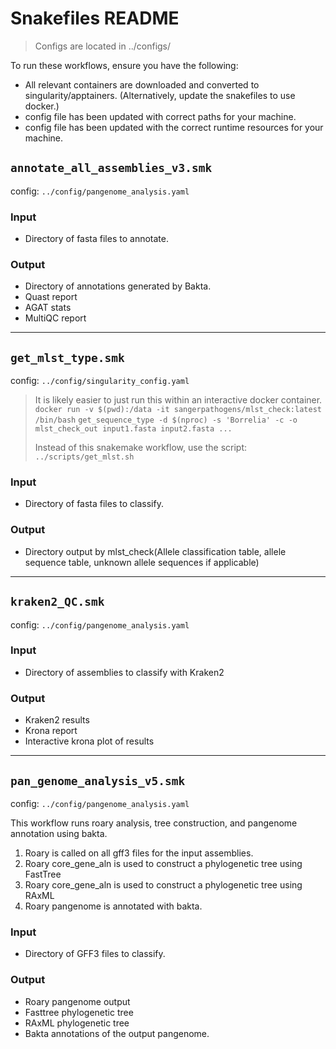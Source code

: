 # Snakefiles README

>Configs are located in ../configs/

To run these workflows, ensure you have the following:
- All relevant containers are downloaded and converted to singularity/apptainers. (Alternatively, update the snakefiles to use docker.)
- config file has been updated with correct paths for your machine.
- config file has been updated with the correct runtime resources for your machine.

## `annotate_all_assemblies_v3.smk`

config: `../config/pangenome_analysis.yaml`

### Input
- Directory of fasta files to annotate.

### Output
- Directory of annotations generated by Bakta.
- Quast report
- AGAT stats
- MultiQC report

***

## `get_mlst_type.smk`

config: `../config/singularity_config.yaml`

> It is likely easier to just run this within an interactive docker container.
> `docker run -v $(pwd):/data -it sangerpathogens/mlst_check:latest /bin/bash`
> `get_sequence_type -d $(nproc) -s 'Borrelia' -c -o mlst_check_out input1.fasta input2.fasta ...`
>
> Instead of this snakemake workflow, use the script: `../scripts/get_mlst.sh`


### Input
- Directory of fasta files to classify.

### Output
- Directory output by mlst_check(Allele classification table, allele sequence table, unknown allele sequences if applicable)

***

## `kraken2_QC.smk`

config: `../config/pangenome_analysis.yaml`

### Input
- Directory of assemblies to classify with Kraken2

### Output
- Kraken2 results
- Krona report
- Interactive krona plot of results

***

## `pan_genome_analysis_v5.smk`

config: `../config/pangenome_analysis.yaml`

This workflow runs roary analysis, tree construction, and pangenome annotation using bakta.

1. Roary is called on all gff3 files for the input assemblies.
2. Roary core_gene_aln is used to construct a phylogenetic tree using FastTree
3. Roary core_gene_aln is used to construct a phylogenetic tree using RAxML
4. Roary pangenome is annotated with bakta.

### Input
- Directory of GFF3 files to classify.

### Output
- Roary pangenome output
- Fasttree phylogenetic tree
- RAxML phylogenetic tree
- Bakta annotations of the output pangenome.